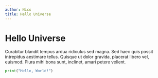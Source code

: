 ```yaml
---
author: Nico
title: Hello Universe
---
```


# Hello Universe
Curabitur blandit tempus ardua ridiculus sed magna. Sed haec quis possit intrepidus aestimare tellus. Quisque ut dolor gravida, placerat libero vel, euismod. Plura mihi bona sunt, inclinet, amari petere vellent.

```python
print("Hello, World!")
```

